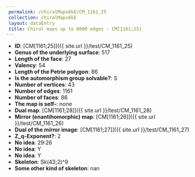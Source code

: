 ```yaml
--- 
 permalink: /chiralMaps6kE/CM_1161_25 
 collection: chiralMaps6kE
 layout: dataEntry
 title: Chiral maps up to 6000 edges - CM[1161;25]
---
```


- **ID**: [CM[1161;25]]({{ site.url }}/test/CM_1161_25)
- **Genus of the underlying surface**: 517
- **Length of the face**: 27
- **Valency**: 54
- **Length of the Petrie polygon**: 86
- **Is the automorphism group solvable?**: S
- **Number of vertices**: 43
- **Number of edges**: 1161
- **Number of faces**: 86
- **The map is self-**: none
- **Dual map**: [CM[1161;28]]({{ site.url }}/test/CM_1161_28)
- **Mirror (enantihomorphic) map**: [CM[1161;26]]({{ site.url }}/test/CM_1161_26)
- **Dual of the mirror image**: [CM[1161;27]]({{ site.url }}/test/CM_1161_27)
- **Z_q-Exponent?**: 2
- **No idea**:  29:26
- **No idea**: Y
- **No idea**: Y
- **Skeleton**: Sk(43;2)^9
- **Some other kind of skeleton**: nan

